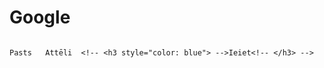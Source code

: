 # Google
                                                                                        Pasts   Attēli  <!-- <h3 style="color: blue"> -->Ieiet<!-- </h3> -->